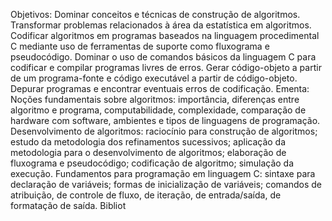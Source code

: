 Objetivos: 
Dominar conceitos e técnicas de construção de algoritmos. Transformar problemas relacionados à área da estatística em algoritmos.
Codificar algoritmos em programas baseados na linguagem procedimental C mediante uso de ferramentas de suporte como fluxograma e pseudocódigo.
Dominar o uso de comandos básicos da linguagem C para codificar e compilar programas livres de erros.
Gerar código-objeto a partir de um programa-fonte e código executável a partir de código-objeto.
Depurar programas e encontrar eventuais erros de codificação.
Ementa: 
 Noções fundamentais sobre algoritmos:
  importância,
  diferenças entre algoritmo e programa,
  computabilidade,
  complexidade,
  comparação de hardware com software,
  ambientes e tipos de linguagens de programação.
 Desenvolvimento de algoritmos:
  raciocínio para construção de algoritmos;
  estudo da metodologia dos refinamentos sucessivos;
  aplicação da metodologia para o desenvolvimento de algoritmos;
  elaboração de fluxograma e pseudocódigo;
  codificação de algoritmo;
  simulação da execução.
 Fundamentos para programação em linguagem C:
  sintaxe para declaração de variáveis;
  formas de inicialização de variáveis;
  comandos de atribuição,
  de controle de fluxo,
  de iteração,
  de entrada/saída,
  de formatação de saída.
 Bibliot
